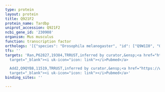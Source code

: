 ```yaml
---
type: protein
layout: protein
title: Q921F2
protein_name: Tardbp
uniprot_accession: Q921F2
ncbi_gene_id: '230908'
organism: Mus musculus
function: transcription factor
orthologs: '[{"species": "Drosophila melanogaster", "id": ["Q9W1I0", "Q9VUN2"]}, {"species": "Caenorhabditis elegans", "id": ["D0VWM8"]}, {"species": "Homo sapiens", "id": ["<a href=\"/protein/q13148\">Q13148</a>"]}, {"species": "Rattus norvegicus", "id": ["I6L9G6"]}]'
tfs: ''
targets: 'Ran,P62827,19384,TRRUST,inferred by curator,&ensp;<a href="https://www.ncbi.nlm.nih.gov/pubmed/?term=29087512%5Buid%5D+OR+25155018%5Buid%5D"
  target="_blank"><i uk-icon="icon: link"></i>Pubmed</a>

  Add2,Q9QYB8,11519,TRRUST,inferred by curator,&ensp;<a href="https://www.ncbi.nlm.nih.gov/pubmed/?term=29087512%5Buid%5D+OR+25602706%5Buid%5D"
  target="_blank"><i uk-icon="icon: link"></i>Pubmed</a>'
binding_sites: ''

---
```

